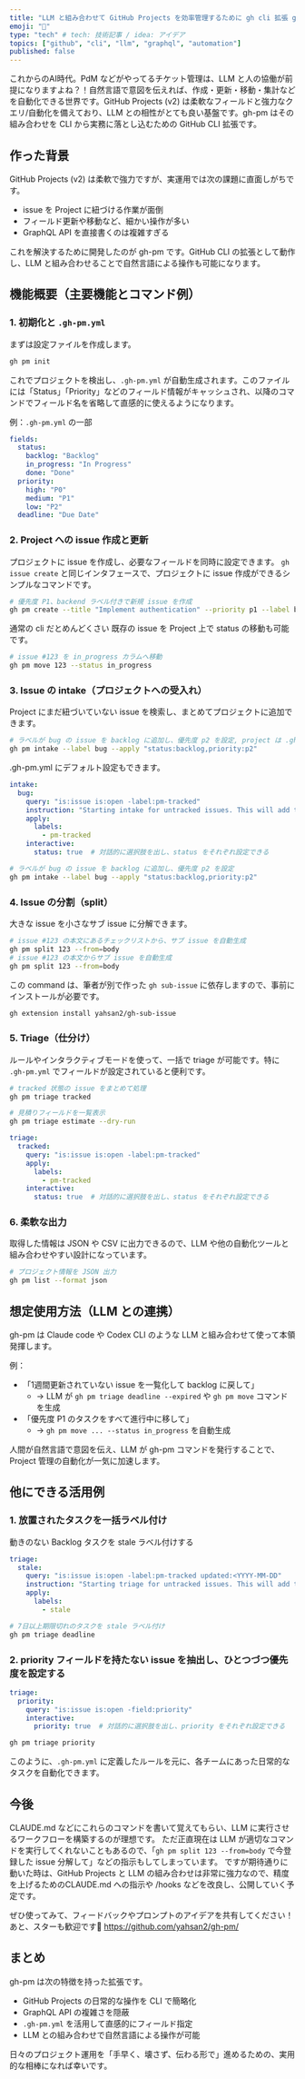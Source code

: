 ```yaml
---
title: "LLM と組み合わせて GitHub Projects を効率管理するために gh cli 拡張 gh-pm を作ったよ"
emoji: "🎩"
type: "tech" # tech: 技術記事 / idea: アイデア
topics: ["github", "cli", "llm", "graphql", "automation"]
published: false
---
```


これからのAI時代。PdM などがやってるチケット管理は、LLM と人の協働が前提になりますよね？！自然言語で意図を伝えれば、作成・更新・移動・集計などを自動化できる世界です。GitHub Projects (v2) は柔軟なフィールドと強力なクエリ/自動化を備えており、LLM との相性がとても良い基盤です。gh-pm はその組み合わせを CLI から実務に落とし込むための GitHub CLI 拡張です。


## 作った背景

GitHub Projects (v2) は柔軟で強力ですが、実運用では次の課題に直面しがちです。

- issue を Project に紐づける作業が面倒
- フィールド更新や移動など、細かい操作が多い
- GraphQL API を直接書くのは複雑すぎる

これを解決するために開発したのが gh-pm です。GitHub CLI の拡張として動作し、LLM と組み合わせることで自然言語による操作も可能になります。

## 機能概要（主要機能とコマンド例）

### 1. 初期化と `.gh-pm.yml`

まずは設定ファイルを作成します。

```bash
gh pm init
```

これでプロジェクトを検出し、`.gh-pm.yml` が自動生成されます。このファイルには「Status」「Priority」などのフィールド情報がキャッシュされ、以降のコマンドでフィールド名を省略して直感的に使えるようになります。

例：`.gh-pm.yml` の一部

```yaml
fields:
  status:
    backlog: "Backlog"
    in_progress: "In Progress"
    done: "Done"
  priority:
    high: "P0"
    medium: "P1"
    low: "P2"
  deadline: "Due Date"
```

### 2. Project への issue 作成と更新

プロジェクトに issue を作成し、必要なフィールドを同時に設定できます。
`gh issue create` と同じインタフェースで、プロジェクトに issue 作成ができるシンプルなコマンドです。

```bash
# 優先度 P1、backend ラベル付きで新規 issue を作成
gh pm create --title "Implement authentication" --priority p1 --label backend
```

通常の cli だとめんどくさい 既存の issue を Project 上で status の移動も可能です。

```bash
# issue #123 を in_progress カラムへ移動
gh pm move 123 --status in_progress
```

### 3. Issue の intake（プロジェクトへの受入れ）

Project にまだ紐づいていない issue を検索し、まとめてプロジェクトに追加できます。

```bash
# ラベルが bug の issue を backlog に追加し、優先度 p2 を設定, project は .gh-pm.yml にある設定です。
gh pm intake --label bug --apply "status:backlog,priority:p2"
```

.gh-pm.yml にデフォルト設定もできます。

```yml .gh-pm.yml
intake:
  bug:
    query: "is:issue is:open -label:pm-tracked"
    instruction: "Starting intake for untracked issues. This will add the pm-tracked label and set default project fields."
    apply:
      labels:
        - pm-tracked
    interactive:
      status: true  # 対話的に選択肢を出し、status をそれぞれ設定できる
```

```bash
# ラベルが bug の issue を backlog に追加し、優先度 p2 を設定
gh pm intake --label bug --apply "status:backlog,priority:p2"
```

### 4. Issue の分割（split）

大きな issue を小さなサブ issue に分解できます。

```bash
# issue #123 の本文にあるチェックリストから、サブ issue を自動生成
gh pm split 123 --from=body
# issue #123 の本文からサブ issue を自動生成
gh pm split 123 --from=body
```

この command は、筆者が別で作った `gh sub-issue` に依存しますので、事前にインストールが必要です。

```bash
gh extension install yahsan2/gh-sub-issue
```

### 5. Triage（仕分け）

ルールやインタラクティブモードを使って、一括で triage が可能です。特に `.gh-pm.yml` でフィールドが設定されていると便利です。

```bash
# tracked 状態の issue をまとめて処理
gh pm triage tracked

# 見積りフィールドを一覧表示
gh pm triage estimate --dry-run
```

```yml
triage:
  tracked:
    query: "is:issue is:open -label:pm-tracked"
    apply:
      labels:
        - pm-tracked
    interactive:
      status: true  # 対話的に選択肢を出し、status をそれぞれ設定できる
```

### 6. 柔軟な出力

取得した情報は JSON や CSV に出力できるので、LLM や他の自動化ツールと組み合わせやすい設計になっています。

```bash
# プロジェクト情報を JSON 出力
gh pm list --format json
```

## 想定使用方法（LLM との連携）

gh-pm は Claude code や Codex CLI のような LLM と組み合わせて使って本領発揮します。

例：

- 「1週間更新されていない issue を一覧化して backlog に戻して」
  - → LLM が `gh pm triage deadline --expired` や `gh pm move` コマンドを生成
- 「優先度 P1 のタスクをすべて進行中に移して」
  - → `gh pm move ... --status in_progress` を自動生成

人間が自然言語で意図を伝え、LLM が gh-pm コマンドを発行することで、Project 管理の自動化が一気に加速します。

## 他にできる活用例

### 1. 放置されたタスクを一括ラベル付け
動きのない Backlog タスクを stale ラベル付けする

```yml
triage:
  stale:
    query: "is:issue is:open -label:pm-tracked updated:<YYYY-MM-DD"
    instruction: "Starting triage for untracked issues. This will add the pm-tracked label and set default project fields."
    apply:
      labels:
        - stale
```
```bash
# 7日以上期限切れのタスクを stale ラベル付け
gh pm triage deadline
```

### 2. priority フィールドを持たない issue を抽出し、ひとつづつ優先度を設定する

```yml
triage:
  priority:
    query: "is:issue is:open -field:priority"
    interactive:
      priority: true  # 対話的に選択肢を出し、priority をそれぞれ設定できる
```

```bash
gh pm triage priority
```

このように、`.gh-pm.yml` に定義したルールを元に、各チームにあった日常的なタスクを自動化できます。

## 今後
CLAUDE.md などにこれらのコマンドを書いて覚えてもらい、LLM に実行させるワークフローを構築するのが理想です。
ただ正直現在は LLM が適切なコマンドを実行してくれないこともあるので、「`gh pm split 123 --from=body` で今登録した issue 分解して」などの指示もしてしまっています。
ですが期待通りに動いた時は、GitHub Projects と LLM の組み合わせは非常に強力なので、精度を上げるためのCLAUDE.md への指示や /hooks などを改良し、公開していく予定です。

ぜひ使ってみて、フィードバックやプロンプトのアイデアを共有してください！あと、スターも歓迎です🙏
https://github.com/yahsan2/gh-pm/

## まとめ

gh-pm は次の特徴を持った拡張です。

- GitHub Projects の日常的な操作を CLI で簡略化
- GraphQL API の複雑さを隠蔽
- `.gh-pm.yml` を活用して直感的にフィールド指定
- LLM との組み合わせで自然言語による操作が可能

日々のプロジェクト運用を「手早く、壊さず、伝わる形で」進めるための、実用的な相棒になれば幸いです。
